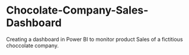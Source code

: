 # Chocolate-Company-Sales-Dashboard
Creating a dashboard in Power BI to monitor product Sales of a fictitious choccolate company.
